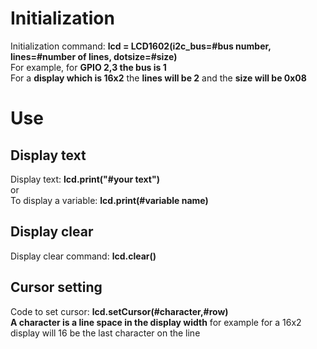 # Initialization
Initialization command: __lcd = LCD1602(i2c_bus=#bus number, lines=#number of lines, dotsize=#size)__
<br>
For example, for __GPIO 2,3 the bus is 1__
<br>
For a __display which is 16x2__ the __lines will be 2__ and the __size will be 0x08__
# Use
## Display text
Display text: __lcd.print("#your text")__
<br>
or
<br>
To display a variable: __lcd.print(#variable name)__
## Display clear
Display clear command: __lcd.clear()__
## Cursor setting
Code to set cursor: __lcd.setCursor(#character,#row)__
<br>
__A character is a line space in the display width__ for example for a 16x2 display will 16 be the last character on the line
